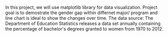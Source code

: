 In this project, we will use matplotlib library for data visualization. 
Project goal is to demostrate the gender gap within differnet major/ program and line chart is ideal to show the changes over time. 
The data source: The Department of Education Statistics releases a data set annually containing the percentage of bachelor's degrees granted to women from 1970 to 2012.
